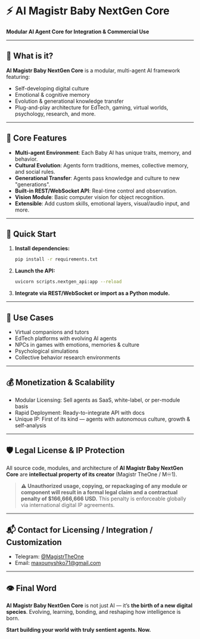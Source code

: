 

# ⚡️ AI Magistr Baby NextGen Core

**Modular AI Agent Core for Integration & Commercial Use**

---

## 🧠 What is it?

**AI Magistr Baby NextGen Core** is a modular, multi-agent AI framework featuring:

* Self-developing digital culture
* Emotional & cognitive memory
* Evolution & generational knowledge transfer
* Plug-and-play architecture for EdTech, gaming, virtual worlds, psychology, research, and more.

---

## 🔑 Core Features

* **Multi-agent Environment**: Each Baby AI has unique traits, memory, and behavior.
* **Cultural Evolution**: Agents form traditions, memes, collective memory, and social rules.
* **Generational Transfer**: Agents pass knowledge and culture to new "generations".
* **Built-in REST/WebSocket API**: Real-time control and observation.
* **Vision Module**: Basic computer vision for object recognition.
* **Extensible**: Add custom skills, emotional layers, visual/audio input, and more.

---

## 🚀 Quick Start

1. **Install dependencies:**

   ```bash
   pip install -r requirements.txt
   ```
2. **Launch the API:**

   ```bash
   uvicorn scripts.nextgen_api:app --reload
   ```
3. **Integrate via REST/WebSocket or import as a Python module.**

---

## 🧩 Use Cases

* Virtual companions and tutors
* EdTech platforms with evolving AI agents
* NPCs in games with emotions, memories & culture
* Psychological simulations
* Collective behavior research environments

---

## 💰 Monetization & Scalability

* Modular Licensing: Sell agents as SaaS, white-label, or per-module basis
* Rapid Deployment: Ready-to-integrate API with docs
* Unique IP: First of its kind — agents with autonomous culture, growth & self-analysis

---

## 🛡 Legal License & IP Protection

All source code, modules, and architecture of **AI Magistr Baby NextGen Core** are **intellectual property of its creator** (Magistr TheOne / M♾️1).

> **⚠ Unauthorized usage, copying, or repackaging of any module or component will result in a formal legal claim and a contractual penalty of \$166,666,666 USD.**
> This penalty is enforceable globally via international digital IP agreements.

---

## 📬 Contact for Licensing / Integration / Customization

* Telegram: [@MagistrTheOne](https://t.me/MagistrTheOne)
* Email: [maxounyshko71@gmail.com](mailto:maxounyshko71@gmail.com)

---

## 👁 Final Word

**AI Magistr Baby NextGen Core** is not just AI —
it’s **the birth of a new digital species**.
Evolving, learning, bonding, and reshaping how intelligence is born.

**Start building your world with truly sentient agents. Now.**


